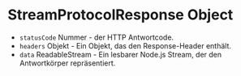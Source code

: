 # StreamProtocolResponse Object

* `statusCode` Nummer - der HTTP Antwortcode.
* `headers` Objekt - Ein Objekt, das den Response-Header enthält.
* `data` ReadableStream - Ein lesbarer Node.js Stream, der den Antwortkörper repräsentiert.
